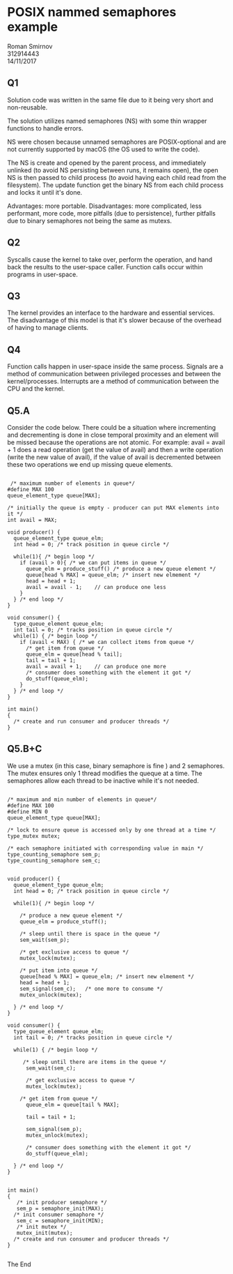 # POSIX nammed semaphores example
Roman Smirnov   
312914443   
14/11/2017

## Q1


Solution code was written in the same file due to it being very short and non-reusable.

The solution utilizes named semaphores (NS) with some thin wrapper functions to handle errors.

NS were chosen because unnamed semaphores are POSIX-optional and are not currently supported by macOS (the OS used to write the code).

The NS is create and opened by the parent process, and immediately unlinked (to avoid NS persisting between runs, it remains open), the open NS is then passed to child process (to avoid having each child read from the filesystem).
The update function get the binary NS from each child process and locks it until it's done.

Advantages: more portable.
Disadvantages: more complicated, less performant, more code, more pitfalls (due to persistence), further pitfalls due to binary semaphores not being the same as mutexs.

## Q2
Syscalls cause the kernel to take over, perform the operation, and hand back the results to the user-space caller. Function calls occur within programs in user-space.

## Q3
The kernel provides an interface to the hardware and essential services.
The disadvantage of this model is that it's slower because of the overhead of having to manage clients.

## Q4
Function calls happen in user-space inside the same process.
Signals are a method of communication between privileged processes and between the kernel/processes.
Interrupts are a method of communication between the CPU and the kernel.

## Q5.A
Consider the code below.
There could be a situation where incrementing and decrementing is done in close
temporal proximity and an element will be missed because the operations are not atomic.
For example: avail = avail + 1 does a read operation (get the value of avail) and then a
write operation (write the new value of avail), if the value of avail is decremented between
these two operations we end up missing queue elements.

```

 /* maximum number of elements in queue*/
#define MAX 100
queue_element_type queue[MAX];

/* initially the queue is empty - producer can put MAX elements into it */
int avail = MAX;

void producer() {
  queue_element_type queue_elm;
  int head = 0; /* track position in queue circle */

  while(1){ /* begin loop */
    if (avail > 0){ /* we can put items in queue */
      queue_elm = produce_stuff() /* produce a new queue element */
      queue[head % MAX] = queue_elm; /* insert new elmement */
      head = head + 1;
      avail = avail - 1;    // can produce one less
    }
  } /* end loop */
}

void consumer() {
  type_queue_element queue_elm;
  int tail = 0; /* tracks position in queue circle */
  while(1) { /* begin loop */
    if (avail < MAX) { /* we can collect items from queue */
      /* get item from queue */
      queue_elm = queue[head % tail];
      tail = tail + 1;
      avail = avail + 1;    // can produce one more
      /* consumer does something with the element it got */
      do_stuff(queue_elm);
    }
  } /* end loop */
}

int main()
{
  /* create and run consumer and producer threads */
}

```


## Q5.B+C
We use a mutex (in this case, binary semaphore is fine ) and 2 semaphores.
The mutex ensures only 1 thread modifies the queque at a time.
The semaphores allow each thread to be inactive while it's not needed.


```

/* maximum and min number of elements in queue*/
#define MAX 100
#define MIN 0
queue_element_type queue[MAX];

/* lock to ensure queue is accessed only by one thread at a time */
type_mutex mutex;

/* each semaphore initiated with corresponding value in main */
type_counting_semaphore sem_p;
type_counting_semaphore sem_c;


void producer() {
  queue_element_type queue_elm;
  int head = 0; /* track position in queue circle */

  while(1){ /* begin loop */

    /* produce a new queue element */
    queue_elm = produce_stuff();

    /* sleep until there is space in the queue */
    sem_wait(sem_p);

    /* get exclusive access to queue */
    mutex_lock(mutex);

    /* put item into queue */
    queue[head % MAX] = queue_elm; /* insert new elmement */
    head = head + 1;
    sem_signal(sem_c);   /* one more to consume */
    mutex_unlock(mutex);

  } /* end loop */
}

void consumer() {
  type_queue_element queue_elm;
  int tail = 0; /* tracks position in queue circle */

  while(1) { /* begin loop */

     /* sleep until there are items in the queue */
      sem_wait(sem_c);

      /* get exclusive access to queue */
      mutex_lock(mutex);

    /* get item from queue */
      queue_elm = queue[tail % MAX];

      tail = tail + 1;

      sem_signal(sem_p);
      mutex_unlock(mutex);

      /* consumer does something with the element it got */
      do_stuff(queue_elm);

  } /* end loop */
}


int main()
{
   /* init producer semaphore */
   sem_p = semaphore_init(MAX);
  /* init consumer semaphore */
   sem_c = semaphore_init(MIN);
   /* init mutex */
   mutex_init(mutex);
  /* create and run consumer and producer threads */
}


```

The End
